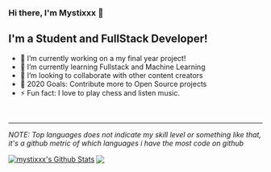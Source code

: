 ### Hi there, I'm Mystixxx 👋

## I'm a Student and FullStack Developer!

- 🔭 I’m currently working on a my final year project!
- 🌱 I’m currently learning Fullstack and Machine Learning
- 👯 I’m looking to collaborate with other content creators
- 🥅 2020 Goals: Contribute more to Open Source projects
- ⚡ Fun fact: I love to play chess and listen music.


<br />

---

_NOTE: Top languages does not indicate my skill level or something like that, it's a github metric of which languages i have the most code on github_

<a href="https://github.com/mystixxx">
<img align="center" alt="mystixxx's Github Stats" src="https://github-readme-stats.codestackr.vercel.app/api?username=mystixxx&show_icons=true&hide_border=true&count_private=true&include_all_commits=true&theme=radical" /></a>
<a href="https://github.com/mystixxx">
  <img align="center" src="https://github-readme-stats.anuraghazra1.vercel.app/api/top-langs/?username=mystixxx&layout=compact&theme=radical" />
</a>


